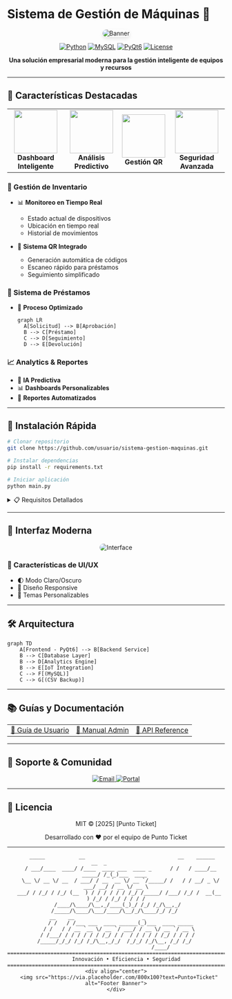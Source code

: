 # Sistema de Gestión de Máquinas 🚀
<div align="center">
  <img src="https://via.placeholder.com/1200x400?text=Sistema+de+Gestion+Inteligente" alt="Banner" style="border-radius: 10px; box-shadow: 0 4px 8px rgba(0,0,0,0.1);">

  [![Python](https://img.shields.io/badge/Python-3.8+-blue.svg?style=for-the-badge&logo=python&logoColor=white)](https://www.python.org)
  [![MySQL](https://img.shields.io/badge/MySQL-8.0+-00758F.svg?style=for-the-badge&logo=mysql&logoColor=white)](https://www.mysql.com)
  [![PyQt6](https://img.shields.io/badge/PyQt-6.0+-41CD52.svg?style=for-the-badge&logo=qt&logoColor=white)](https://www.qt.io)
  [![License](https://img.shields.io/badge/License-MIT-yellow.svg?style=for-the-badge)](LICENSE)
</div>

<p align="center">
  <b>Una solución empresarial moderna para la gestión inteligente de equipos y recursos</b>
</p>

---

## 🌟 Características Destacadas

<div align="center">
  <table>
    <tr>
      <td align="center">
        <img src="https://via.placeholder.com/150?text=Dashboard" width="100px;" alt=""/>
        <br />
        <b>Dashboard Inteligente</b>
      </td>
      <td align="center">
        <img src="https://via.placeholder.com/150?text=Analytics" width="100px;" alt=""/>
        <br />
        <b>Análisis Predictivo</b>
      </td>
      <td align="center">
        <img src="https://via.placeholder.com/150?text=QR" width="100px;" alt=""/>
        <br />
        <b>Gestión QR</b>
      </td>
      <td align="center">
        <img src="https://via.placeholder.com/150?text=Security" width="100px;" alt=""/>
        <br />
        <b>Seguridad Avanzada</b>
      </td>
    </tr>
  </table>
</div>

### 🎯 Gestión de Inventario
- 📊 **Monitoreo en Tiempo Real**
  - Estado actual de dispositivos
  - Ubicación en tiempo real
  - Historial de movimientos

- 📱 **Sistema QR Integrado**
  - Generación automática de códigos
  - Escaneo rápido para préstamos
  - Seguimiento simplificado

### 🔄 Sistema de Préstamos
- 🎯 **Proceso Optimizado**
  ```mermaid
  graph LR
    A[Solicitud] --> B[Aprobación]
    B --> C[Préstamo]
    C --> D[Seguimiento]
    D --> E[Devolución]
  ```

### 📈 Analytics & Reportes
- 🧠 **IA Predictiva**
- 📊 **Dashboards Personalizables**
- 📑 **Reportes Automatizados**

---

## 🚀 Instalación Rápida

```bash
# Clonar repositorio
git clone https://github.com/usuario/sistema-gestion-maquinas.git

# Instalar dependencias
pip install -r requirements.txt

# Iniciar aplicación
python main.py
```

<details>
<summary>📋 Requisitos Detallados</summary>

### Hardware Recomendado
- 💻 **CPU**: Intel Core i5+
- 🧠 **RAM**: 8GB+
- 💾 **Almacenamiento**: 500MB+

### Software Necesario
- 🖥️ Windows 10/11
- 🐍 Python 3.8+
- 🗄️ MySQL 8.0+

</details>

---

## 🎨 Interfaz Moderna

<div align="center">
  <img src="https://via.placeholder.com/800x400?text=Modern+Interface" alt="Interface" style="border-radius: 10px;">
</div>

### 🎯 Características de UI/UX
- 🌓 Modo Claro/Oscuro
- 📱 Diseño Responsive
- 🎨 Temas Personalizables

---

## 🛠️ Arquitectura

```mermaid
graph TD
    A[Frontend - PyQt6] --> B[Backend Service]
    B --> C[Database Layer]
    B --> D[Analytics Engine]
    B --> E[IoT Integration]
    C --> F[(MySQL)]
    C --> G[(CSV Backup)]
```

---

## 📚 Guías y Documentación

<div align="center">
  <table>
    <tr>
      <td align="center">
        <a href="docs/user-guide.md">
          📘 Guía de Usuario
        </a>
      </td>
      <td align="center">
        <a href="docs/admin-guide.md">
          📗 Manual Admin
        </a>
      </td>
      <td align="center">
        <a href="docs/api-docs.md">
          📙 API Reference
        </a>
      </td>
    </tr>
  </table>
</div>

---

## 🤝 Soporte & Comunidad

<div align="center">
  <a href="mailto:soporte@puntoticket.com">
    <img src="https://img.shields.io/badge/Email-Soporte-blue?style=for-the-badge&logo=microsoft-outlook" alt="Email">
  </a>
  <a href="https://soporte.puntoticket.com">
    <img src="https://img.shields.io/badge/Portal-Soporte-green?style=for-the-badge&logo=windows" alt="Portal">
  </a>
</div>

---

## 📜 Licencia

<div align="center">
  
  MIT © [2025] [Punto Ticket]
  
  Desarrollado con ❤️ por el equipo de Punto Ticket
</div>

---
<div align="center">

```ascii
    _____           __                              __    ______           __  _           
   / ___/____  ____/ /____  ____ ___  ____ _      / /   / ____/__  _____/ /_(_)___  ____ 
   \__ \/ __ \/ __  / ___/ / __ `__ \/ __ `/_____/ /   / / __/ _ \/ ___/ __/ / __ \/ __ \
  ___/ / /_/ / /_/ (__  ) / / / / / / /_/ /_____/ /___/ /_/ /  __(__  ) /_/ / /_/ / / / /
 /____/\____/\__,_/____(_)_/ /_/ /_/\__,_/     /_____/\____/\___/____/\__/_/\____/_/ /_/ 
    __    __                      _                
   / /   / /___ ___  ____ ______(_)___  ____ _____
  / /   / / __ `__ \/ __ `/ ___/ / __ \/ __ `/ __ \
 / /___/ / / / / / / /_/ / /  / / / / / /_/ / / / /
/_____/_/_/ /_/ /_/\__,_/_/  /_/_/ /_/\__, /_/ /_/ 
                                      /____/         
================================================================================
                     Innovación • Eficiencia • Seguridad                        
================================================================================
<div align="center">
  <img src="https://via.placeholder.com/800x100?text=Punto+Ticket" alt="Footer Banner">
</div>
